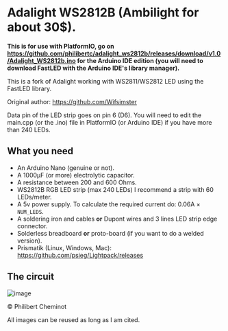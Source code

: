 # Adalight WS2812B (Ambilight for about 30$).
**This is for use with PlatformIO, go on https://github.com/philibertc/adalight_ws2812b/releases/download/v1.0/Adalight_WS2812b.ino for the Arduino IDE edition (you will need to download FastLED with the Arduino IDE's library manager).**

This is a fork of Adalight working with WS2811/WS2812 LED using the FastLED library.

Original author: https://github.com/Wifsimster

Data pin of the LED strip goes on pin 6 (D6). You will need to edit the main.cpp (or the .ino) file in PlatformIO (or Arduino IDE) if you have more than 240 LEDs.

## What you need
- An Arduino Nano (genuine or not).
- A 1000µF (or more) electrolytic capacitor.
- A resistance between 200 and 600 Ohms.
- WS2812B RGB LED strip (max 240 LEDs) I recommend a strip with 60 LEDs/meter.
- A 5v power supply. To calculate the required current do: 0.06A × `NUM_LEDS`.
- A soldering iron and cables **or** Dupont wires and 3 lines LED strip edge connector.
- Solderless breadboard **or** proto-board (if you want to do a welded version).
- Prismatik (Linux, Windows, Mac): https://github.com/psieg/Lightpack/releases

## The circuit
![image](https://user-images.githubusercontent.com/57588282/112475769-76453500-8d71-11eb-9e01-6321eb142ff7.png)

© Philibert Cheminot

All images can be reused as long as I am cited.

